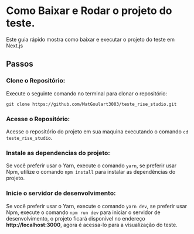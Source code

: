 # Como Baixar e Rodar o projeto do teste.
Este guia rápido mostra como baixar e executar o projeto do teste em Next.js

## Passos

### Clone o Repositório:

Execute o seguinte comando no terminal para clonar o repositório:
```
git clone https://github.com/MatGoulart3003/teste_rise_studio.git
```
### Acesse o Repositório:

Acesse o repositório do projeto em sua maquina executando o comando `cd teste_rise_studio`.

### Instale as dependencias do projeto:

Se você preferir usar o Yarn, execute o comando `yarn`, se preferir usar Npm, utilize o comando `npm install` para instalar as dependências do projeto.

### Inicie o servidor de desenvolvimento:

Se você preferir usar o Yarn, execute o comando `yarn dev`, se preferir usar Npm, execute o comando `npm run dev` para iniciar o servidor de desenvolvimento,
o projeto ficará disponível no endereço **http://localhost:3000**, agora é acessa-lo para a visualização do teste.
